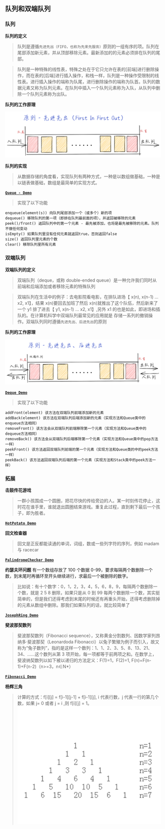 ## 队列和双端队列

### 队列

**队列的定义**

> 队列是遵循`先进先出（FIFO，也称为先来先服务）`原则的一组有序的项。队列在尾部添加新元素，并从顶部移除元素。最新添加的的元素必须排在队列的尾部。

> 队列是一种特殊的线性表，特殊之处在于它只允许在表的[前端]进行删除操作，而在表的[后端]进行插入操作，和栈一样，队列是一种操作受限制的线性表。进行插入操作的端称为队尾，进行删除操作的端称为队首。队列的数据元素又称为队列元素。在队列中插入一个队列元素称为入队，从队列中删除一个队列元素称为出队。

**队列的工作原理**

![image](./assets/1.png)

**队列的实现**

> 从数据存储的角度看，实现队列有两种方式，一种是以数组做基础，一种是以链表做基础，数组是最简单的实现方式。

**[`Queue - Demo`](./queue.js)**

> 实现了以下功能

```
enqueue(element(s)) 向队列尾部添加一个（或多个）新的项
dequeue() 移除队列的第一项（即排在队列最前面的项），并返回被移除的元素
peek()/front() 返回队列中的第一个元素 - 最先被添加，也将是最先被移除的元素。队列不做任何变动
isEmpty() 如果队列里没有任何元素就返回true，否则返回false
size() 返回队列里元素的个数
clear() 移除队列里所有元素
```

### 双端队列

**双端队列的定义**

> 双端队列（deque，或称 double-ended queue）是一种允许我们同时从前端和后端添加或者移除元素的特殊队列

> 双端队列在生活中的例子：去电影院看电影，在排队进场【 x(n), x(n-1) ... x2, x1】，结果 x(n)要回去加班了然后 x(n)就推出了这个队伍，然后新来了一个 y1 排了进去【 y1, x(n-1) ... x2, x1】,另外 x1 的也是如此，即进场和插队的。在计算机科学中双端队列最常见的应用就是 存储一系列的撤销操作。双端队列同时遵循`先进先出、后进先出`的原则

**队列的工作原理**

![image](./assets/2.png)

**[`Deque Demo`](./deque.js)**

> 实现了以下功能

```
addFront(element) 该方法在双端队列前端添加新的元素
addBack(element) 该方法在双端队列后端添加新的元素（实现方法和Queue类中的enqueue方法相同）
removeFront() 该方法会从双端队列前端移除第一个元素（实现方法和Queue类中的dequeue方法相同）
removeBack() 该方法会从双端队列后端移除第一个元素（实现方法和Queue类中的pop方法一样）
peekFront() 该方法返回双端队列前端的第一个元素（实现方法和Queue类的中的peek方法一样）
peekBack() 该方法返回双端队列后端的第一个元素（实现方法和Stack类中的peek方法一样）
```

### 拓展

**击鼓传花游戏**

> 一群小孩围成一个圆圈，把花尽快的传给旁边的人。某一时刻传花停止，这时花在谁手里，谁就退出圆圈结束游戏。重复此过程，直到剩下最后一个孩子，即为胜者。

**[`HotPotato Demo`](./hot-potato.js)**

**回文检查器**

> 回文是正反都能读通的单词，词组，数或一些列字符的序列，例如 madam 与 racecar

**[`PalindromeChecker Demo`](./palindrome-checker.js)**

**约瑟夫环问题**
有一个数组存放了 100 个数据 0-99，要求每隔两个数删除一个数，到末尾时再循环至开头继续进行，求最后一个被删除的数字。

> 比如说：有十个数字：0，1，2，3，4，5，6，8，9，每隔两个数删除一个数，就是 2 5 8 删除，如果只是从 0 到 99 每两个数删除一个数，其实挺简单的，但是我们还得考虑到末尾的时候还有再重头开始，还得考虑删除掉的元素从数组中删除。那我们如果队列的话，就比较简单了

**[`JosephRing Demo`](./joseph-ring.js)**

**斐波那契数列**

> 斐波那契数列（Fibonacci sequence），又称黄金分割数列、因数学家列昂纳多·斐波那契（Leonardoda Fibonacci）以兔子繁殖为例子而引入，故又称为“兔子数列”，指的是这样一个数列：1、1、2、3、5、8、13、21、34、……这个数列从第 3 项开始，每一项都等于前两项之和。在数学上，斐波纳契数列以如下被以递归的方法定义：F(1)=1，F(2)=1, F(n)=F(n-1)+F(n-2)（n>=3，n∈N\*）

**[`Fibonacci Demo`](./fibonacci.js)**

**杨辉三角**

> 计算的方式：f[i][j] = f[i-1][j-1] + f[i-1][j], i 代表行数，j 代表一行的第几个数，如果 j= 0 或者 j = i ,则 f[i][j] = 1。
> ![image](./assets/3.png)

